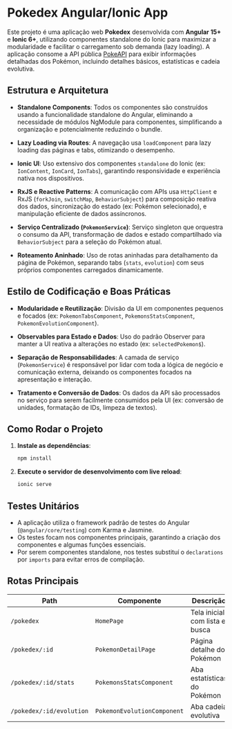 # Pokedex Angular/Ionic App
Este projeto é uma aplicação web **Pokedex** desenvolvida com **Angular 15+** e **Ionic 6+**, utilizando componentes standalone do Ionic para maximizar a modularidade e facilitar o carregamento sob demanda (lazy loading). A aplicação consome a API pública [PokeAPI](https://pokeapi.co/) para exibir informações detalhadas dos Pokémon, incluindo detalhes básicos, estatísticas e cadeia evolutiva.


## Estrutura e Arquitetura

* **Standalone Components**: Todos os componentes são construídos usando a funcionalidade standalone do Angular, eliminando a necessidade de módulos NgModule para componentes, simplificando a organização e potencialmente reduzindo o bundle.

* **Lazy Loading via Routes**: A navegação usa `loadComponent` para lazy loading das páginas e tabs, otimizando o desempenho.

* **Ionic UI**: Uso extensivo dos componentes `standalone` do Ionic (ex: `IonContent`, `IonCard`, `IonTabs`), garantindo responsividade e experiência nativa nos dispositivos.

* **RxJS e Reactive Patterns**: A comunicação com APIs usa `HttpClient` e RxJS (`forkJoin`, `switchMap`, `BehaviorSubject`) para composição reativa dos dados, sincronização do estado (ex: Pokémon selecionado), e manipulação eficiente de dados assíncronos.

* **Serviço Centralizado (`PokemonService`)**: Serviço singleton que orquestra o consumo da API, transformação de dados e estado compartilhado via `BehaviorSubject` para a seleção do Pokémon atual.

* **Roteamento Aninhado**: Uso de rotas aninhadas para detalhamento da página de Pokémon, separando tabs (`stats`, `evolution`) com seus próprios componentes carregados dinamicamente.


## Estilo de Codificação e Boas Práticas

* **Modularidade e Reutilização**: Divisão da UI em componentes pequenos e focados (ex: `PokemonTabsComponent`, `PokemonsStatsComponent`, `PokemonEvolutionComponent`).

* **Observables para Estado e Dados**: Uso do padrão Observer para manter a UI reativa a alterações no estado (ex: `selectedPokemon$`).

* **Separação de Responsabilidades**: A camada de serviço (`PokemonService`) é responsável por lidar com toda a lógica de negócio e comunicação externa, deixando os componentes focados na apresentação e interação.

* **Tratamento e Conversão de Dados**: Os dados da API são processados no serviço para serem facilmente consumidos pela UI (ex: conversão de unidades, formatação de IDs, limpeza de textos).


## Como Rodar o Projeto

1. **Instale as dependências**:

   ```bash
   npm install
   ```

2. **Execute o servidor de desenvolvimento com live reload**:

   ```bash
   ionic serve
   ```

## Testes Unitários

* A aplicação utiliza o framework padrão de testes do Angular (`@angular/core/testing`) com Karma e Jasmine.
* Os testes focam nos componentes principais, garantindo a criação dos componentes e algumas funções essenciais.
* Por serem componentes standalone, nos testes substituí o `declarations` por `imports` para evitar erros de compilação.

## Rotas Principais

| Path                     | Componente                  | Descrição                      |
| ------------------------ | --------------------------- | ------------------------------ |
| `/pokedex`               | `HomePage`                  | Tela inicial com lista e busca |
| `/pokedex/:id`           | `PokemonDetailPage`         | Página detalhe do Pokémon      |
| `/pokedex/:id/stats`     | `PokemonsStatsComponent`    | Aba estatísticas do Pokémon    |
| `/pokedex/:id/evolution` | `PokemonEvolutionComponent` | Aba cadeia evolutiva           |

